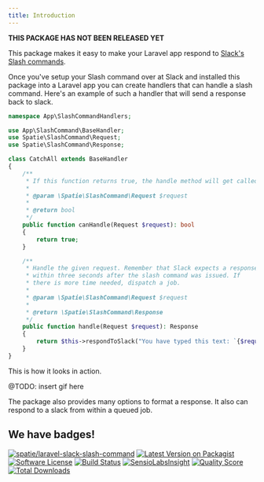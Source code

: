 ```yaml
---
title: Introduction
---
```


**THIS PACKAGE HAS NOT BEEN RELEASED YET**

This package makes it easy to make your Laravel app respond to [Slack's Slash commands](https://api.slack.com/slash-commands). 

Once you've setup your Slash command over at Slack and installed this package into a Laravel app you can create handlers that can handle a slash command. Here's an example of such a handler that will send a response back to slack.

```php
namespace App\SlashCommandHandlers;

use App\SlashCommand\BaseHandler;
use Spatie\SlashCommand\Request;
use Spatie\SlashCommand\Response;

class CatchAll extends BaseHandler
{
    /**
     * If this function returns true, the handle method will get called.
     *
     * @param \Spatie\SlashCommand\Request $request
     *
     * @return bool
     */
    public function canHandle(Request $request): bool
    {
        return true;
    }

    /**
     * Handle the given request. Remember that Slack expects a response
     * within three seconds after the slash command was issued. If
     * there is more time needed, dispatch a job.
     * 
     * @param \Spatie\SlashCommand\Request $request
     * 
     * @return \Spatie\SlashCommand\Response
     */
    public function handle(Request $request): Response
    {
        return $this->respondToSlack("You have typed this text: `{$request->text}`");
    }
}
```

This is how it looks in action.

@TODO: insert gif here

The package also provides many options to format a response. It also can respond to a slack from within a queued job.

## We have badges!

<section class="article_badges">
    <a href="https://packagist.org/packages/spatie/laravel-slack-slash-command"><img src="https://img.shields.io/badge/packagist-spatie/laravel-slack-slash-command.svg?style=flat-square" alt="spatie/laravel-slack-slash-command"></a>
    <a href="https://packagist.org/packages/spatie/laravel-slack-slash-command"><img src="https://img.shields.io/packagist/v/spatie/laravel-slack-slash-command.svg?style=flat-square" alt="Latest Version on Packagist"></a>
    <a href="LICENSE.md"><img src="https://img.shields.io/badge/license-MIT-brightgreen.svg?style=flat-square" alt="Software License"></a>
    <a href="https://travis-ci.org/spatie/laravel-slack-slash-command"><img src="https://img.shields.io/travis/spatie/laravel-slack-slash-command/master.svg?style=flat-square" alt="Build Status"></a>
    <a href="https://insight.sensiolabs.com/projects/20a38dd4-06a0-401f-bd51-1d3f05fcdff5"><img src="https://img.shields.io/sensiolabs/i/20a38dd4-06a0-401f-bd51-1d3f05fcdff5.svg?style=flat-square" alt="SensioLabsInsight"></a>
    <a href="https://scrutinizer-ci.com/g/spatie/laravel-slack-slash-command"><img src="https://img.shields.io/scrutinizer/g/spatie/laravel-slack-slash-command.svg?style=flat-square" alt="Quality Score"></a>
    <a href="https://packagist.org/packages/spatie/laravel-slack-slash-command"><img src="https://img.shields.io/packagist/dt/spatie/laravel-slack-slash-command.svg?style=flat-square" alt="Total Downloads"></a>
</section>
